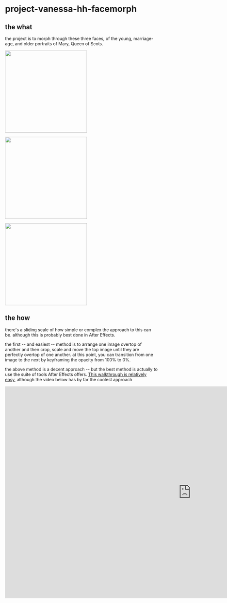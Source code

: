 # project-vanessa-hh-facemorph

## the what 

the project is to morph through these three faces, of the young, marriage-age, and older portraits of Mary, Queen of Scots. 

<img src="https://files.slack.com/files-pri/T0HTW3H0V-F03673FER1N/clouet_1__child_.jpg?pub_secret=e3dc52c497"
	title="" height="270" />
    
<img src="https://files.slack.com/files-pri/T0HTW3H0V-F035EDQ99FF/clouet_2__wedding_ring_portrait_.jpg?pub_secret=20a20eda6c"
	title="" height="270" />
    
<img src="https://files.slack.com/files-pri/T0HTW3H0V-F0352NS4S6B/clouet_3__wimple_.jpg?pub_secret=19d0cc6c7b"
	title="" height="270" />
    
## the how

there's a sliding scale of how simple or complex the approach to this can be. although this is probably best done in After Effects. 

the first -- and easiest -- method is to arrange one image overtop of another and then crop, scale and move the top image until they are perfectly overtop of one another. at this point, you can transition from one image to the next by keyframing the opacity from 100% to 0%. 

the above method is a decent approach -- but the best method is actually to use the suite of tools After Effects offers. [This walkthrough is relatively easy](https://motionarray.com/learn/after-effects/after-effects-face-morph-effect/), although the video below has by far the coolest approach

<iframe width="1223" height="697" src="https://www.youtube.com/embed/OUMve8N4mj8" title="YouTube video player" frameborder="0" allow="accelerometer; autoplay; clipboard-write; encrypted-media; gyroscope; picture-in-picture" allowfullscreen></iframe>